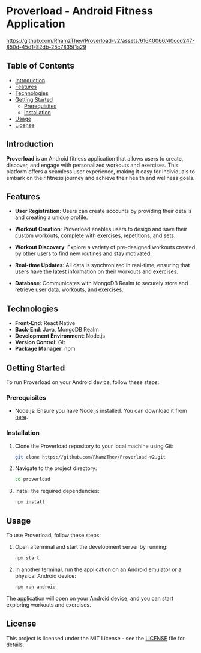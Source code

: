 # Proverload - Android Fitness Application


https://github.com/RhamzThev/Proverload-v2/assets/61640066/40ccd247-850d-45d1-82db-25c7835f1a29


## Table of Contents
- [Introduction](#introduction)
- [Features](#features)
- [Technologies](#technologies)
- [Getting Started](#getting-started)
  - [Prerequisites](#prerequisites)
  - [Installation](#installation)
- [Usage](#usage)
- [License](#license)

## Introduction

**Proverload** is an Android fitness application that allows users to create, discover, and engage with personalized workouts and exercises. This platform offers a seamless user experience, making it easy for individuals to embark on their fitness journey and achieve their health and wellness goals.

## Features

- **User Registration**: Users can create accounts by providing their details and creating a unique profile.

- **Workout Creation**: Proverload enables users to design and save their custom workouts, complete with exercises, repetitions, and sets.

- **Workout Discovery**: Explore a variety of pre-designed workouts created by other users to find new routines and stay motivated.

- **Real-time Updates**: All data is synchronized in real-time, ensuring that users have the latest information on their workouts and exercises.

- **Database**: Communicates with MongoDB Realm to securely store and retrieve user data, workouts, and exercises.

## Technologies

- **Front-End**: React Native
- **Back-End**: Java, MongoDB Realm
- **Development Environment**: Node.js
- **Version Control**: Git
- **Package Manager**: npm

## Getting Started

To run Proverload on your Android device, follow these steps:

### Prerequisites

- Node.js: Ensure you have Node.js installed. You can download it from [here](https://nodejs.org/).

### Installation

1. Clone the Proverload repository to your local machine using Git:

   ```bash
   git clone https://github.com/RhamzThev/Proverload-v2.git
   ```

2. Navigate to the project directory:

   ```bash
   cd proverload
   ```

3. Install the required dependencies:

   ```bash
   npm install
   ```

## Usage

To use Proverload, follow these steps:

1. Open a terminal and start the development server by running:

   ```bash
   npm start
   ```

2. In another terminal, run the application on an Android emulator or a physical Android device:

   ```bash
   npm run android
   ```

The application will open on your Android device, and you can start exploring workouts and exercises.

## License

This project is licensed under the MIT License - see the [LICENSE](LICENSE) file for details.
